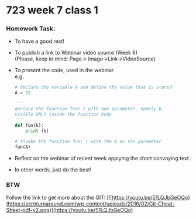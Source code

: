 # 723 week 7 class 1

### Homework Task:
* To have a good rest!
* To publish a link to Webinar video source (Week 6) </br>
  (Please, keep in mind: Page-> Image->Link->VideoSource)
  
* To present the code, used in the webinar</br>
e.g.
  ```python
  # declare the variable A and define the value that is stored
  A = 22
  
  '''
  declare the function fun(.) with one parameter, namely b, 
  visible ONLY inside the function body
  '''
  def fun(b):
      print (b)
      
  # Invoke the function fun(.) with the A as the parameter   
  fun(A)    
  ```
* Reflect on the webinar of recent week applying the short convoying text.
* In other words, just do the best! 


### BTW

Follow the link to get more about the GIT:
[![https://youtu.be/51LQJbGeOQo](https://zeroturnaround.com/wp-content/uploads/2016/02/Git-Cheat-Sheet-pdf-v2.png)](https://youtu.be/51LQJbGeOQo)

